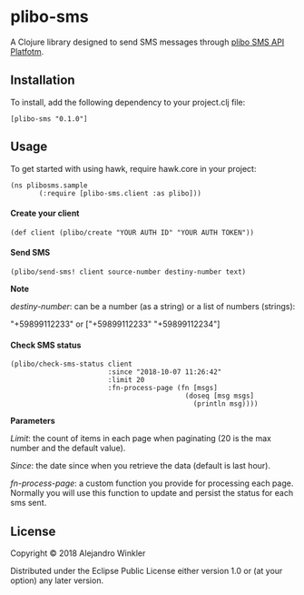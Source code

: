 # plibo-sms

A Clojure library designed to send SMS messages through [plibo SMS API Platfotm](https://www.plivo.com/sms/).


## Installation

To install, add the following dependency to your project.clj file:

```
[plibo-sms "0.1.0"]
```

## Usage

To get started with using hawk, require hawk.core in your project:

```
(ns plibosms.sample
       (:require [plibo-sms.client :as plibo]))
```

#### Create your client

```
(def client (plibo/create "YOUR AUTH ID" "YOUR AUTH TOKEN"))
```

#### Send SMS

```
(plibo/send-sms! client source-number destiny-number text)
```

**Note**

*destiny-number*: can be a number (as a string) or a list of numbers (strings):

"+59899112233" or ["+59899112233" "+59899112234"]

#### Check SMS status

```
(plibo/check-sms-status client
                        :since "2018-10-07 11:26:42"
                        :limit 20
                        :fn-process-page (fn [msgs]
                                           (doseq [msg msgs]
                                             (println msg))))
```

**Parameters**

*Limit*: the count of items in each page when paginating (20 is the max number and the default value).

*Since*: the date since when you retrieve the data (default is last hour).

*fn-process-page*: a custom function you provide for processing each page. Normally you will use this function to update and persist the status for each sms sent.

## License

Copyright © 2018 Alejandro Winkler

Distributed under the Eclipse Public License either version 1.0 or (at
your option) any later version.
